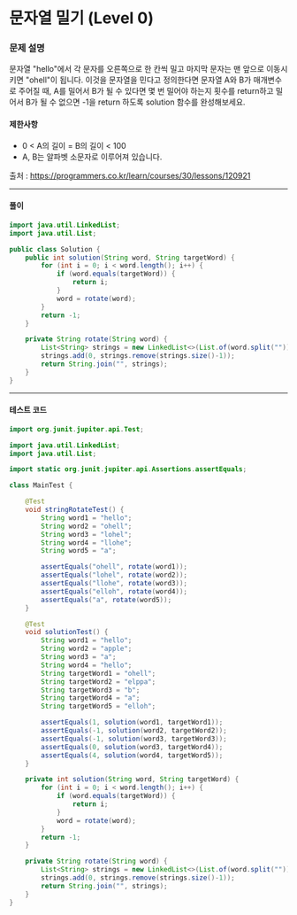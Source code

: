 # 문자열 밀기 (Level 0)

### 문제 설명

문자열 "hello"에서 각 문자를 오른쪽으로 한 칸씩 밀고 마지막 문자는 맨 앞으로 이동시키면 "ohell"이 됩니다. 이것을 문자열을 민다고 정의한다면 문자열 A와 B가 매개변수로 주어질 때, A를 밀어서 B가 될 수 있다면 몇 번 밀어야 하는지 횟수를 return하고 밀어서 B가 될 수 없으면 -1을 return 하도록 solution 함수를 완성해보세요.

#### 제한사항

* 0 < A의 길이 = B의 길이 < 100
* A, B는 알파벳 소문자로 이루어져 있습니다.

출처 : https://programmers.co.kr/learn/courses/30/lessons/120921

---

#### 풀이

~~~java
import java.util.LinkedList;
import java.util.List;

public class Solution {
    public int solution(String word, String targetWord) {
        for (int i = 0; i < word.length(); i++) {
            if (word.equals(targetWord)) {
                return i;
            }
            word = rotate(word);
        }
        return -1;
    }

    private String rotate(String word) {
        List<String> strings = new LinkedList<>(List.of(word.split("")));
        strings.add(0, strings.remove(strings.size()-1));
        return String.join("", strings);
    }
}
~~~

---

#### 테스트 코드
~~~java
import org.junit.jupiter.api.Test;

import java.util.LinkedList;
import java.util.List;

import static org.junit.jupiter.api.Assertions.assertEquals;

class MainTest {

    @Test
    void stringRotateTest() {
        String word1 = "hello";
        String word2 = "ohell";
        String word3 = "lohel";
        String word4 = "llohe";
        String word5 = "a";

        assertEquals("ohell", rotate(word1));
        assertEquals("lohel", rotate(word2));
        assertEquals("llohe", rotate(word3));
        assertEquals("elloh", rotate(word4));
        assertEquals("a", rotate(word5));
    }

    @Test
    void solutionTest() {
        String word1 = "hello";
        String word2 = "apple";
        String word3 = "a";
        String word4 = "hello";
        String targetWord1 = "ohell";
        String targetWord2 = "elppa";
        String targetWord3 = "b";
        String targetWord4 = "a";
        String targetWord5 = "elloh";

        assertEquals(1, solution(word1, targetWord1));
        assertEquals(-1, solution(word2, targetWord2));
        assertEquals(-1, solution(word3, targetWord3));
        assertEquals(0, solution(word3, targetWord4));
        assertEquals(4, solution(word4, targetWord5));
    }

    private int solution(String word, String targetWord) {
        for (int i = 0; i < word.length(); i++) {
            if (word.equals(targetWord)) {
                return i;
            }
            word = rotate(word);
        }
        return -1;
    }

    private String rotate(String word) {
        List<String> strings = new LinkedList<>(List.of(word.split("")));
        strings.add(0, strings.remove(strings.size()-1));
        return String.join("", strings);
    }
}
~~~
